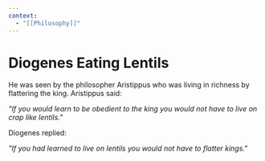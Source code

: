```yaml
---
context:
  - "[[Philosophy]]"
---
```


# Diogenes Eating Lentils

He was seen by the philosopher Aristippus who was living in richness by flattering the king. Aristippus said:

_"If you would learn to be obedient to the king you would not have to live on crap like lentils."_

Diogenes replied:

_"If you had learned to live on lentils you would not have to flatter kings."_
